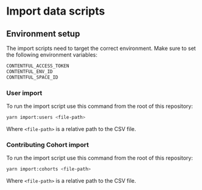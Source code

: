 # Import data scripts

## Environment setup

The import scripts need to target the correct environment. Make sure to set the following environment variables:

```sh
CONTENTFUL_ACCESS_TOKEN
CONTENTFUL_ENV_ID
CONTENTFUL_SPACE_ID
```

### User import

To run the import script use this command from the root of this repository:

```bash
yarn import:users <file-path>
```

Where `<file-path>` is a relative path to the CSV file.

### Contributing Cohort import

To run the import script use this command from the root of this repository:

```bash
yarn import:cohorts <file-path>
```

Where `<file-path>` is a relative path to the CSV file.
